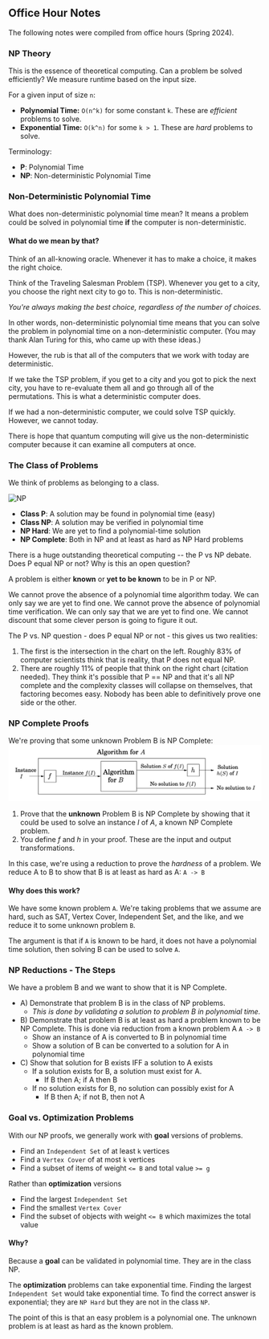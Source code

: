 ## Office Hour Notes
The following notes were compiled from office hours (Spring 2024).

### NP Theory
This is the essence of theoretical computing. Can a problem be solved efficiently?  We measure runtime based on the input size.

For a given input of size `n`: 
* **Polynomial Time:** `O(n^k)` for some constant `k`. These are _efficient_ problems to solve.
* **Exponential Time:** `O(k^n)` for some `k > 1`. These are _hard_ problems to solve.

Terminology:
* **P**: Polynomial Time
* **NP**: Non-deterministic Polynomial Time

### Non-Deterministic Polynomial Time
What does non-deterministic polynomial time mean? 
It means a problem could be solved in polynomial time **if** the computer is non-deterministic.

#### What do we mean by that? 
Think of an all-knowing oracle. Whenever it has to make a choice, it makes the right choice.

Think of the Traveling Salesman Problem (TSP). Whenever you get to a city, you choose the right next city to go to. This is non-deterministic. 

_You're always making the best choice, regardless of the number of choices._

In other words, non-deterministic polynomial time means that you can solve the problem in polynomial time on a non-deterministic computer. (You may thank Alan Turing for this, who came up with these ideas.) 

However, the rub is that all of the computers that we work with today are deterministic. 

If we take the TSP problem, if you get to a city and you got to pick the next city, you have to re-evaluate them all and go through all of the permutations. This is what a deterministic computer does. 

If we had a non-deterministic computer, we could solve TSP quickly. However, we cannot today. 

There is hope that quantum computing will give us the non-deterministic computer because it can examine all computers at once. 

### The Class of Problems
We think of problems as belonging to a class. 

![NP](https://upload.wikimedia.org/wikipedia/commons/thumb/a/a0/P_np_np-complete_np-hard.svg/600px-P_np_np-complete_np-hard.svg.png)

* **Class P**: A solution may be found in polynomial time (easy)
* **Class NP**: A solution may be verified in polynomial time
* **NP Hard**: We are yet to find a polynomial-time solution
* **NP Complete**: Both in NP and at least as hard as NP Hard problems

There is a huge outstanding theoretical computing -- the P vs NP debate. Does P equal NP or not? Why is this an open question? 

A problem is either **known** or **yet to be known** to be in P or NP.

We cannot prove the absence of a polynomial time algorithm today. We can only say we are yet to find one. We cannot prove the absence of polynomial time verification. We can only say that we are yet to find one. We cannot discount that some clever person is going to figure it out. 

The P vs. NP question - does P equal NP or not - this gives us two realities:
1. The first is the intersection in the chart on the left. Roughly 83% of computer scientists think that is reality, that P does not equal NP. 
2. There are roughly 11% of people that think on the right chart (citation needed). They think it's possible that P == NP and that it's all NP complete and the complexity classes will collapse on themselves, that factoring becomes easy. 
Nobody has been able to definitively prove one side or the other. 

### NP Complete Proofs
We're proving that some unknown Problem B is NP Complete:
![npc.png](imgs/npc.png)
1. Prove that the **unknown** Problem B is NP Complete by showing that it could be used to solve an instance _I_ of _A_, a known NP Complete problem.
2. You define _f_ and _h_ in your proof. These are the input and output transformations.

In this case, we're using a reduction to prove the _hardness_ of a problem. We reduce A to B to show that B is at least as hard as A: `A -> B`

#### Why does this work? 
We have some known problem `A`. We're taking problems that we assume are hard, such as SAT, Vertex Cover, Independent Set, and the like, and we reduce it to some unknown problem `B`. 

The argument is that if `A` is known to be hard, it does not have a polynomial time solution, then solving B can be used to solve `A`. 

### NP Reductions - The Steps
We have a problem B and we want to show that it is NP Complete.
* A) Demonstrate that problem B is in the class of NP problems. 
    *   _This is done by validating a solution to problem B in polynomial time._
* B) Demonstrate that problem B is at least as hard a problem known to be NP Complete. This is done via reduction from a known problem A `A -> B`
  * Show an instance of A is converted to B in polynomial time
  * Show a solution of B can be converted to a solution for A in polynomial time
* C) Show that solution for B exists IFF a solution to A exists
  * If a solution exists for B, a solution must exist for A.
    * If B then A; if A then B
  * If no solution exists for B, no solution can possibly exist for A
    * If B then A; if not B, then not A

### Goal vs. Optimization Problems 
With our NP proofs, we generally work with **goal** versions of problems.
* Find an `Independent Set` of at least `k` vertices
* Find a `Vertex Cover` of at most `k` vertices
* Find a subset of items of weight `<= B` and total value `>= g`

Rather than **optimization** versions
* Find the largest `Independent Set`
* Find the smallest `Vertex Cover`
* Find the subset of objects with weight `<= B` which maximizes the total value

#### Why? 
Because a **goal** can be validated in polynomial time. They are in the class NP.  

The **optimization** problems can take exponential time. Finding the largest `Independent Set` would take exponential time. To find the correct answer is exponential; they are `NP Hard` but they are not in the class `NP`. 

The point of this is that an easy problem is a polynomial one. The unknown problem is at least as hard as the known problem. 

